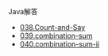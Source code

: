 Java解答
- [038.Count-and-Say](/038.Count-and-Say)
- [039.combination-sum](/039.combination-sum)
- [040.combination-sum-ii](/040.combination-sum-ii)

